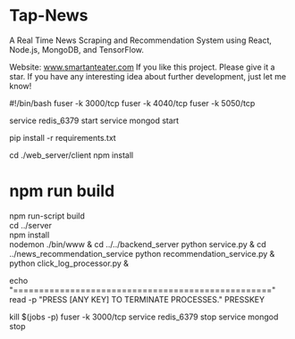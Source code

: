 # Tap-News
A Real Time News Scraping and Recommendation System using React, Node.js, MongoDB, and TensorFlow.

Website: www.smartanteater.com
If you like this project. Please give it a star. If you have any interesting idea about further development, just let me know!


#!/bin/bash
fuser -k 3000/tcp
fuser -k 4040/tcp
fuser -k 5050/tcp

service redis_6379 start
service mongod start

pip install -r requirements.txt

cd ./web_server/client
npm install

# npm run build
npm run-script build <br/>
cd ../server <br/>
npm install <br/>
nodemon ./bin/www &
cd ../../backend_server
python service.py &
cd ../news_recommendation_service
python recommendation_service.py &
python click_log_processor.py &

echo "=================================================="
read -p "PRESS [ANY KEY] TO TERMINATE PROCESSES." PRESSKEY

kill $(jobs -p)
fuser -k 3000/tcp
service redis_6379 stop
service mongod stop
